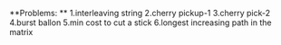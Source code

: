 **Problems: **
1.interleaving string
2.cherry pickup-1
3.cherry pick-2
4.burst ballon
5.min cost to cut a stick
6.longest increasing path in the matrix
